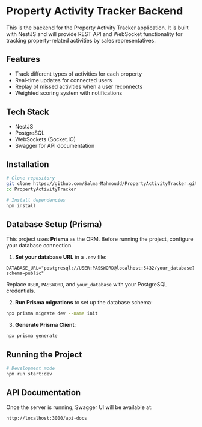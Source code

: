 # Property Activity Tracker Backend

This is the backend for the Property Activity Tracker application.
It is built with NestJS and will provide REST API and WebSocket functionality for tracking property-related activities by sales representatives.

## Features

- Track different types of activities for each property
- Real-time updates for connected users
- Replay of missed activities when a user reconnects
- Weighted scoring system with notifications

## Tech Stack

- NestJS
- PostgreSQL
- WebSockets (Socket.IO)
- Swagger for API documentation

## Installation

```bash
# Clone repository
git clone https://github.com/Salma-Mahmoudd/PropertyActivityTracker.git
cd PropertyActivityTracker

# Install dependencies
npm install
```

## Database Setup (Prisma)

This project uses **Prisma** as the ORM. Before running the project, configure your database connection.

1. **Set your database URL** in a `.env` file:

```env
DATABASE_URL="postgresql://USER:PASSWORD@localhost:5432/your_database?schema=public"
```

Replace `USER`, `PASSWORD`, and `your_database` with your PostgreSQL credentials.

2. **Run Prisma migrations** to set up the database schema:

```bash
npx prisma migrate dev --name init
```

3. **Generate Prisma Client**:

```bash
npx prisma generate
```

## Running the Project

```bash
# Development mode
npm run start:dev
```

## API Documentation

Once the server is running, Swagger UI will be available at:

```none
http://localhost:3000/api-docs
```
